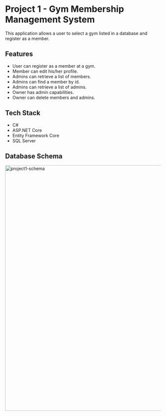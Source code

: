 # Project 1 - Gym Membership Management System
This application allows a user to select a gym listed in a database and register as a member.

## Features
- User can register as a member at a gym.
- Member can edit his/her profile. 
- Admins can retrieve a list of members.
- Admins can find a member by id.
- Admins can retrieve a list of admins.
- Owner has admin capabilities.
- Owner can delete members and admins. 

## Tech Stack
- C#
- ASP.NET Core
- Entity Framework Core
- SQL Server
  
## Database Schema

<img width="795" alt="project1-schema" src="https://github.com/user-attachments/assets/73e44b92-e7a4-483a-b46d-59051b090565" />
